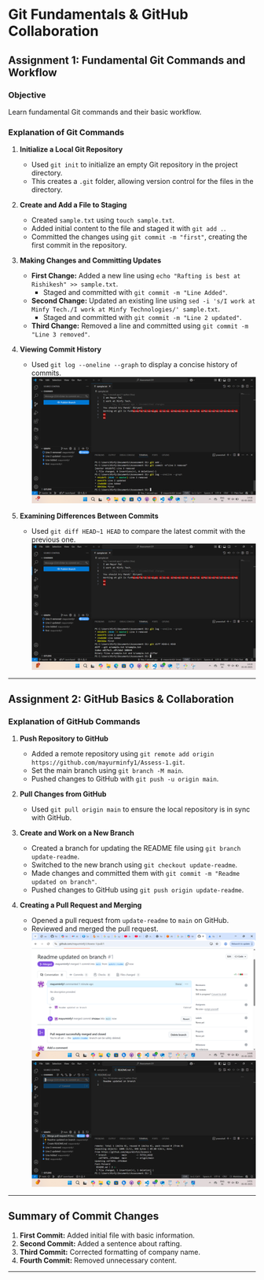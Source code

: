 # Git Fundamentals & GitHub Collaboration

## Assignment 1: Fundamental Git Commands and Workflow

### Objective
Learn fundamental Git commands and their basic workflow.

### Explanation of Git Commands

1. **Initialize a Local Git Repository**  
   - Used `git init` to initialize an empty Git repository in the project directory.  
   - This creates a `.git` folder, allowing version control for the files in the directory.

2. **Create and Add a File to Staging**  
   - Created `sample.txt` using `touch sample.txt`.  
   - Added initial content to the file and staged it with `git add .`.  
   - Committed the changes using `git commit -m "first"`, creating the first commit in the repository.

3. **Making Changes and Committing Updates**  
   - **First Change:** Added a new line using `echo "Rafting is best at Rishikesh" >> sample.txt`.  
     - Staged and committed with `git commit -m "Line Added"`.  
   - **Second Change:** Updated an existing line using `sed -i 's/I work at Minfy Tech./I work at Minfy Technologies/' sample.txt`.  
     - Staged and committed with `git commit -m "Line 2 updated"`.  
   - **Third Change:** Removed a line and committed using `git commit -m "Line 3 removed"`.  

4. **Viewing Commit History**  
   - Used `git log --oneline --graph` to display a concise history of commits.  
   ![Git Log Screenshot](https://github.com/mayurminfy1/Assess-1/blob/main/Git%20log.png?raw=true)  

5. **Examining Differences Between Commits**  
   - Used `git diff HEAD~1 HEAD` to compare the latest commit with the previous one.  
   ![Git Diff Screenshot](https://github.com/mayurminfy1/Assess-1/blob/main/Git%20diff.png?raw=true)  

---

## Assignment 2: GitHub Basics & Collaboration

### Explanation of GitHub Commands

1. **Push Repository to GitHub**  
   - Added a remote repository using `git remote add origin https://github.com/mayurminfy1/Assess-1.git`.  
   - Set the main branch using `git branch -M main`.  
   - Pushed changes to GitHub with `git push -u origin main`.  

2. **Pull Changes from GitHub**  
   - Used `git pull origin main` to ensure the local repository is in sync with GitHub.  

3. **Create and Work on a New Branch**  
   - Created a branch for updating the README file using `git branch update-readme`.  
   - Switched to the new branch using `git checkout update-readme`.  
   - Made changes and committed them with `git commit -m "Readme updated on branch"`.  
   - Pushed changes to GitHub using `git push origin update-readme`.  

4. **Creating a Pull Request and Merging**  
   - Opened a pull request from `update-readme` to `main` on GitHub.  
   - Reviewed and merged the pull request.  
   ![Pull Request Merge Screenshot](https://github.com/mayurminfy1/Assess-1/blob/main/pull%20request%20merged.png?raw=true)
![Pull Request Merge Screenshot](https://github.com/mayurminfy1/Assess-1/blob/main/merge%20pull%20ss.png?raw=true)


---

## Summary of Commit Changes  

1. **First Commit:** Added initial file with basic information.  
2. **Second Commit:** Added a sentence about rafting.  
3. **Third Commit:** Corrected formatting of company name.  
4. **Fourth Commit:** Removed unnecessary content.  

---
